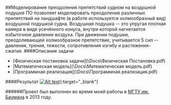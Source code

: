 ##Моделирование преодоления препятствий судном на воздушной подушке
ПО позволяет моделировать преодоление различных препятствий на ландшафте (в работе используется холмообразный вид) воздушной подушкой судна. Воздушная подушка -- это упругая плотная камера в виде усечённого конуса, внутри которой нагнетается избыточное давление воздуха. При движении подушки, преодолевающей холмообразное препятствие, учитывается 5 сил -- давления, трения, тяжести, сопротивления изгибу и растяжения-сжатия. 
####Описание задачи
- [Физическая постановка задачи](\Docs\Физическая Постановка.pdf)
- [Mатематическая модель](\Docs\Математическая модель.pdf)
- [Программная реализация](\Docs\Программная реализация.pdf)

####Результат
[![Alt text](https://img.youtube.com/vi/7SCqH6z6was/0.jpg)](https://www.youtube.com/watch?v=7SCqH6z6was){:target="_blank"}

######Проект был выполнен во время моей работы в [МГТУ им. Баумана](https://bmstu.ru/) в 2013 году.